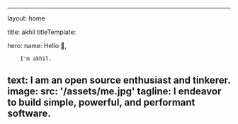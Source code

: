 ---

layout: home

title: akhil
titleTemplate: 

hero:
  name: Hello 👋,
  
        I'm akhil.
  text: I am an open source enthusiast and tinkerer.
  image: 
     src: '/assets/me.jpg'
  tagline: I endeavor to build simple, powerful, and performant software.
---